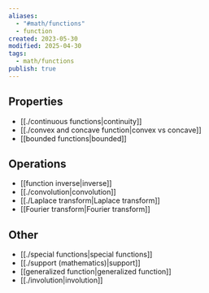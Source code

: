```yaml
---
aliases:
  - "#math/functions"
  - function
created: 2023-05-30
modified: 2025-04-30
tags:
  - math/functions
publish: true
---
```

## Properties
- [[./continuous functions|continuity]]
- [[./convex and concave function|convex vs concave]]
- [[bounded functions|bounded]]

## Operations
- [[function inverse|inverse]]
- [[./convolution|convolution]]
- [[./Laplace transform|Laplace transform]]
- [[Fourier transform|Fourier transform]]

## Other
- [[./special functions|special functions]]
- [[./support (mathematics)|support]]
- [[generalized function|generalized function]]
- [[./involution|involution]]